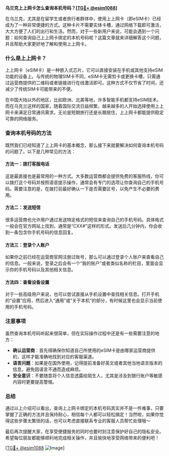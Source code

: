 **乌兰克上上网卡怎么查询本机号码？[[TG💪+ @esim1088](https://t.me/s/esim1088)]**

在乌兰克，尤其是在留学生或者旅行者群体中，使用上上网卡（即eSIM卡）已经成为了一种非常便捷的方式。这种卡片不需要实体卡槽，通过网络下载即可激活，大大方便了人们的出行和生活。然而，对于一些新用户来说，可能会遇到一个问题：如何查询自己上上网卡绑定的本机号码呢？这篇文章就来详细解答这个问题，并且帮助大家更好地了解和使用上上网卡。

### 什么是上上网卡？

上上网卡（eSIM卡）是一种嵌入式芯片，它可以直接安装在手机或其他支持eSIM功能的设备上。与传统的物理SIM卡不同，eSIM卡无需剪卡或更换卡槽，只需通过运营商提供的二维码或者链接进行在线激活即可。这种方式不仅节省了时间，还减少了传统SIM卡可能带来的不便。

在中国大陆以外的地区，比如欧洲、北美等地，许多智能手机都支持eSIM技术。而在乌克兰这样的国家，随着国际交流日益频繁，越来越多的人开始选择使用上上网卡来满足日常通讯需求。无论是短期旅行还是长期居住，上上网卡都能提供稳定可靠的网络服务。

### 查询本机号码的方法

既然我们已经知道了上上网卡的基本概念，那么接下来就要解决如何查询本机号码的问题了。以下是几种常见的方法：

#### 方法一：拨打客服电话
这是最直接也是最常用的一种方式。大多数运营商都会提供免费的客服热线，你可以拨打这个号码并按照语音提示操作，通常会有专门的选项让你查询自己的手机号码。需要注意的是，在拨打前最好确认一下是否需要区号，以免产生不必要的费用。

#### 方法二：发送短信
很多运营商也允许用户通过发送特定格式的短信来查询自己的手机号码。具体格式一般会在官方网站上找到，通常是“CXX#”这样的形式。发送后几分钟内，你会收到一条包含你手机号码的信息回复。

#### 方法三：登录个人账户
如果你之前已经在运营商官网注册过账号，那么可以通过登录个人账户来查看自己的信息。一般来说，登录之后会有一个“我的账户”或者类似名称的栏目，里面会显示你的手机号码以及其他相关信息。

#### 方法四：查看设备设置
对于一些高级用户来说，也可以尝试直接从手机设置中查找相关信息。打开手机的“设置”应用，然后进入“通用”或“关于本机”的部分，有时候这里也会显示当前使用的手机号码。

### 注意事项

虽然查询本机号码听起来很简单，但在实际操作过程中还是有一些需要注意的地方：

- **确认运营商**：首先得确保你知道自己所使用的eSIM卡是由哪家运营商提供的，这样才能准确地找到对应的客服渠道。
- **语言问题**：如果是在国外使用，记得提前准备好英文或者其他当地语言版本的信息，避免因语言不通而造成麻烦。
- **安全意识**：不要随意将个人信息透露给陌生人，尤其是涉及到银行账户等敏感内容时更要提高警惕。

### 总结

通过以上介绍可以看出，查询上上网卡绑定的本机号码其实并不是一件难事，只要掌握了正确的方法并且保持耐心，相信每个人都可以轻松搞定！当然啦，如果你觉得这些步骤太繁琐的话，也可以考虑直接联系专业的客服人员帮忙处理哦～

最后再次提醒大家，在享受便捷服务的同时也要时刻注意保护好自己的隐私安全。希望每位朋友都能够顺利地完成相关操作，并且愉快地享受网络带来的便利吧！

[[TG💪+ @esim1088](https://t.me/s/esim1088) ![Image](https://i.postimg.cc/4NQfJmqS/Snipaste-2025-05-13-00-14-12.png)]